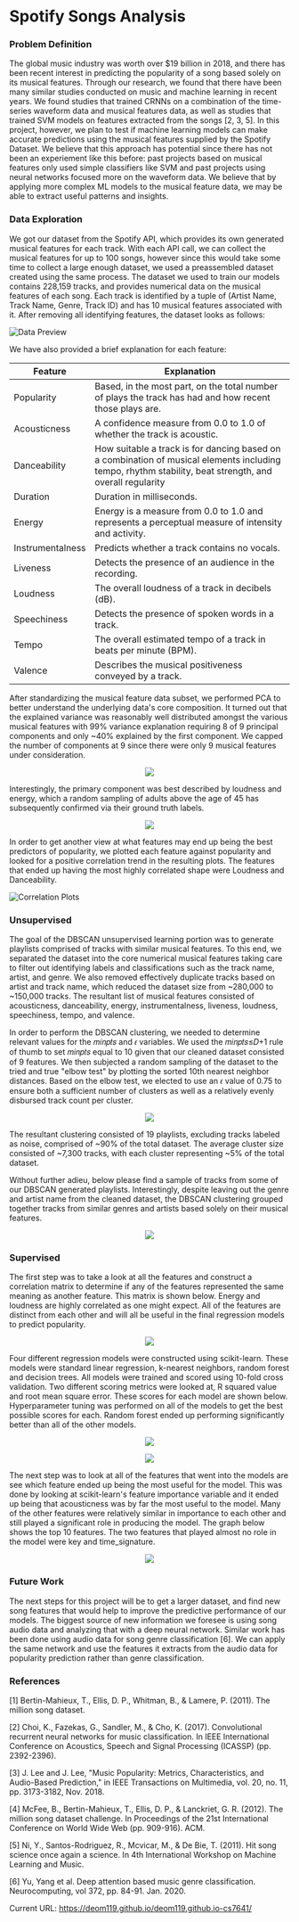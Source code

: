 # Spotify Songs Analysis

### Problem Definition

The global music industry was worth over $19 billion in 2018, and there has been recent interest in predicting the popularity of a song based solely on its musical features. Through our research, we found that there have been many similar studies conducted on music and machine learning in recent years. We found studies that trained CRNNs on a combination of the time-series waveform data and musical features data, as well as studies that trained SVM models on features extracted from the songs [2, 3, 5]. In this project, however, we plan to test if machine learning models can make accurate predictions using the musical features supplied by the Spotify Dataset. We believe that this approach has potential since there has not been an experiement like this before: past projects based on musical features only used simple classifiers like SVM and past projects using neural networks focused more on the waveform data. We believe that by applying more complex ML models to the musical feature data, we may be able to extract useful patterns and insights.


### Data Exploration

We got our dataset from the Spotify API, which provides its own generated musical features for each track. With each API call, we can collect the musical features for up to 100 songs, however since this would take some time to collect a large enough dataset, we used a preassembled dataset created using the same process. The dataset we used to train our models contains 228,159 tracks, and provides numerical data on the musical features of each song. Each track is identified by a tuple of (Artist Name, Track Name, Genre, Track ID) and has 10 musical features associated with it. After removing all identifying features, the dataset looks as follows:


![Data Preview](data_head.png)


We have also provided a brief explanation for each feature:


| Feature          | Explanation                                                                                                                                             |
|------------------|---------------------------------------------------------------------------------------------------------------------------------------------------------|
| Popularity       | Based, in the most part, on the total number of plays the track has had and how recent those plays are.                                                 |
| Acousticness     | A confidence measure from 0.0 to 1.0 of whether the track is acoustic.                                                                                  |
| Danceability     | How suitable a track is for dancing based on a combination of musical elements including tempo, rhythm stability, beat strength, and overall regularity |
| Duration         | Duration in milliseconds.                                                                                                                               |
| Energy           | Energy is a measure from 0.0 to 1.0 and represents a perceptual measure of intensity and activity.                                                      |
| Instrumentalness | Predicts whether a track contains no vocals.                                                                                                            |
| Liveness         | Detects the presence of an audience in the recording.                                                                                                   |
| Loudness         | The overall loudness of a track in decibels (dB).                                                                                                       |
| Speechiness      | Detects the presence of spoken words in a track.                                                                                                        |
| Tempo            | The overall estimated tempo of a track in beats per minute (BPM).                                                                                       |
| Valence          | Describes the musical positiveness conveyed by a track.   


After standardizing the musical feature data subset, we performed PCA to better understand the underlying data's core composition. It turned out that the explained variance was reasonably well distributed amongst the various musical features with 99% variance explanation requiring 8 of 9 principal components and only ~40% explained by the first component. We capped the number of components at 9 since there were only 9 musical features under consideration. 

<p align="center"> 
<img src="dbscan_images/musical_feature_pca_explained_variance.png">
</p>

Interestingly, the primary component was best described by loudness and energy, which a random sampling of adults above the age of 45 has subsequently confirmed via their ground truth labels.

<p align="center"> 
<img src="dbscan_images/pca_feature_weights.png">
</p>

In order to get another view at what features may end up being the best predictors of popularity, we plotted each feature against popularity and looked for a positive correlation trend in the resulting plots. The features that ended up having the most highly correlated shape were Loudness and Danceability.

![Correlation Plots](corr_plots.png)


### Unsupervised

The goal of the DBSCAN unsupervised learning portion was to generate playlists comprised of tracks with similar musical features. To this end, we separated the dataset into the core numerical musical features taking care to filter out identifying labels and classifications such as the track name, artist, and genre. We also removed effectively duplicate tracks based on artist and track name, which reduced the dataset size from ~280,000 to ~150,000 tracks. The resultant list of musical features consisted of acousticness, danceability, energy, instrumentalness, liveness, loudness, speechiness, tempo, and valence.

In order to perform the DBSCAN clustering, we needed to determine relevant values for the  𝑚𝑖𝑛𝑝𝑡𝑠  and  𝜖  variables. We used the  𝑚𝑖𝑛𝑝𝑡𝑠≤𝐷+1  rule of thumb to set  𝑚𝑖𝑛𝑝𝑡𝑠  equal to 10 given that our cleaned dataset consisted of 9 features. We then subjected a random sampling of the dataset to the tried and true "elbow test" by plotting the sorted 10th nearest neighbor distances. Based on the elbow test, we elected to use an  𝜖  value of 0.75 to ensure both a sufficient number of clusters as well as a relatively evenly disbursed track count per cluster.

<p align="center"> 
<img src="dbscan_images/knn_distance.png">
</p>

The resultant clustering consisted of 19 playlists, excluding tracks labeled as noise, comprised of ~90% of the total dataset. The average cluster size consisted of ~7,300 tracks, with each cluster representing ~5% of the total dataset.

Without further adieu, below please find a sample of tracks from some of our DBSCAN generated playlists. Interestingly, despite leaving out the genre and artist name from the cleaned dataset, the DBSCAN clustering grouped together tracks from similar genres and artists based solely on their musical features.

<p align="center"> 
<img src="dbscan_images/playlists.PNG">
</p>

### Supervised

The first step was to take a look at all the features and construct a correlation matrix
to determine if any of the features represented the same meaning as another feature. This matrix is shown below. Energy and loudness are highly correlated as one might expect. All of the features are distinct from each other and will all be useful in the final regression models to predict popularity.

<p align="center"> 
<img src="images/correlation_matrix.PNG">
</p>

Four different regression models were constructed using scikit-learn. These models were 
standard linear regression, k-nearest neighbors, random forest and decision trees. All models were trained and scored using 10-fold cross validation. Two different scoring metrics were looked at, R squared value and root mean square error. These scores for each model are shown below. Hyperparameter tuning was performed on all of the models to get the best possible scores for each. Random forest ended up performing significantly better than all of the other models. 

<p align="center"> 
<img src="images/r2_bar_plot.png">
</p>

<p align="center"> 
<img src="images/rmse_bar_plot.png">
</p>

The next step was to look at all of the features that went into the models are see which feature ended up being the most useful for the model. This was done by looking at scikit-learn's feature importance variable and it ended up being that acousticness was by far the most useful to the model. Many of the other features were relatively similar in importance to each other and still played a significant role in producing the model. The graph below shows the top 10 features. The two features that played almost no role in the model were key and time_signature. 

<p align="center"> 
<img src="images/feature_importances_random_forest.png">
</p>

### Future Work

The next steps for this project will be to get a larger dataset, and find new song features that would help to improve the predictive performance of our models. The biggest source of new information we foresee is using song audio data and analyzing that with a deep neural network. Similar work has been done using audio data for song genre classification [6]. We can apply the same network and use the features it extracts from the audio data for popularity prediction rather than genre classification. 


### References

[1] Bertin-Mahieux, T., Ellis, D. P., Whitman, B., & Lamere, P. (2011). The million song dataset.

[2] Choi, K., Fazekas, G., Sandler, M., & Cho, K. (2017). Convolutional recurrent neural
networks for music classification. In IEEE International Conference on Acoustics,
Speech and Signal Processing (ICASSP) (pp. 2392-2396).

[3] J. Lee and J. Lee, "Music Popularity: Metrics, Characteristics, and Audio-Based Prediction," in IEEE Transactions on Multimedia, vol. 20, no. 11, pp. 3173-3182, Nov. 2018.

[4] McFee, B., Bertin-Mahieux, T., Ellis, D. P., & Lanckriet, G. R. (2012). The million song dataset challenge. In Proceedings of the 21st International Conference on World Wide 
Web (pp. 909-916). ACM.

[5] Ni, Y., Santos-Rodriguez, R., Mcvicar, M., & De Bie, T. (2011). Hit song science 
once again a science. In 4th International Workshop on Machine Learning and Music.

[6] Yu, Yang et al. Deep attention based music genre classification. Neurocomputing, vol 372, pp. 84-91.  Jan. 2020.


Current URL: https://deom119.github.io/deom119.github.io-cs7641/
